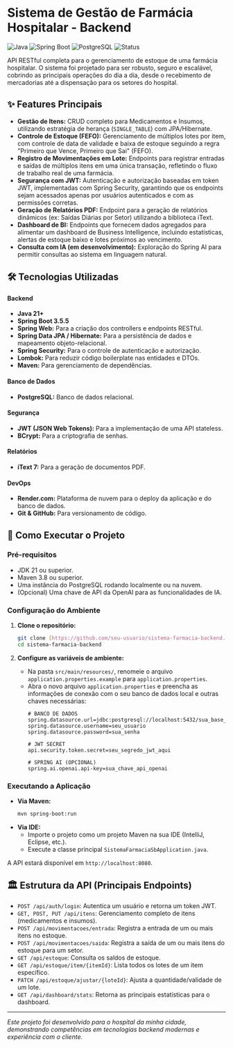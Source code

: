 #  Sistema de Gestão de Farmácia Hospitalar - Backend

![Java](https://img.shields.io/badge/Java-21%2B-ED8B00?style=for-the-badge&logo=openjdk&logoColor=white)
![Spring Boot](https://img.shields.io/badge/Spring_Boot-3.5.5-6DB33F?style=for-the-badge&logo=spring&logoColor=white)
![PostgreSQL](https://img.shields.io/badge/PostgreSQL-17-4169E1?style=for-the-badge&logo=postgresql&logoColor=white)
![Status](https://img.shields.io/badge/Status-Em%20Desenvolvimento-yellow?style=for-the-badge)

API RESTful completa para o gerenciamento de estoque de uma farmácia hospitalar. O sistema foi projetado para ser robusto, seguro e escalável, cobrindo as principais operações do dia a dia, desde o recebimento de mercadorias até a dispensação para os setores do hospital.

## ✨ Features Principais

-   **Gestão de Itens:** CRUD completo para Medicamentos e Insumos, utilizando estratégia de herança (`SINGLE_TABLE`) com JPA/Hibernate.
-   **Controle de Estoque (FEFO):** Gerenciamento de múltiplos lotes por item, com controle de data de validade e baixa de estoque seguindo a regra "Primeiro que Vence, Primeiro que Sai" (FEFO).
-   **Registro de Movimentações em Lote:** Endpoints para registrar entradas e saídas de múltiplos itens em uma única transação, refletindo o fluxo de trabalho real de uma farmácia.
-   **Segurança com JWT:** Autenticação e autorização baseadas em token JWT, implementadas com Spring Security, garantindo que os endpoints sejam acessados apenas por usuários autenticados e com as permissões corretas.
-   **Geração de Relatórios PDF:** Endpoint para a geração de relatórios dinâmicos (ex: Saídas Diárias por Setor) utilizando a biblioteca iText.
-   **Dashboard de BI:** Endpoints que fornecem dados agregados para alimentar um dashboard de Business Intelligence, incluindo estatísticas, alertas de estoque baixo e lotes próximos ao vencimento.
-   **Consulta com IA (em desenvolvimento):** Exploração do Spring AI para permitir consultas ao sistema em linguagem natural.

## 🛠️ Tecnologias Utilizadas

#### **Backend**
* **Java 21+**
* **Spring Boot 3.5.5**
* **Spring Web:** Para a criação dos controllers e endpoints RESTful.
* **Spring Data JPA / Hibernate:** Para a persistência de dados e mapeamento objeto-relacional.
* **Spring Security:** Para o controle de autenticação e autorização.
* **Lombok:** Para reduzir código boilerplate nas entidades e DTOs.
* **Maven:** Para gerenciamento de dependências.

#### **Banco de Dados**
* **PostgreSQL:** Banco de dados relacional.

#### **Segurança**
* **JWT (JSON Web Tokens):** Para a implementação de uma API stateless.
* **BCrypt:** Para a criptografia de senhas.

#### **Relatórios**
* **iText 7:** Para a geração de documentos PDF.

#### **DevOps**
* **Render.com:** Plataforma de nuvem para o deploy da aplicação e do banco de dados.
* **Git & GitHub:** Para versionamento de código.

## 🚀 Como Executar o Projeto

### Pré-requisitos
-   JDK 21 ou superior.
-   Maven 3.8 ou superior.
-   Uma instância do PostgreSQL rodando localmente ou na nuvem.
-   (Opcional) Uma chave de API da OpenAI para as funcionalidades de IA.

### Configuração do Ambiente
1.  **Clone o repositório:**
    ```bash
    git clone [https://github.com/seu-usuario/sistema-farmacia-backend.git](https://github.com/seu-usuario/sistema-farmacia-backend.git)
    cd sistema-farmacia-backend
    ```

2.  **Configure as variáveis de ambiente:**
    * Na pasta `src/main/resources/`, renomeie o arquivo `application.properties.example` para `application.properties`.
    * Abra o novo arquivo `application.properties` e preencha as informações de conexão com o seu banco de dados local e outras chaves necessárias:
        ```properties
        # BANCO DE DADOS
        spring.datasource.url=jdbc:postgresql://localhost:5432/sua_base_de_dados
        spring.datasource.username=seu_usuario
        spring.datasource.password=sua_senha

        # JWT SECRET
        api.security.token.secret=seu_segredo_jwt_aqui

        # SPRING AI (OPCIONAL)
        spring.ai.openai.api-key=sua_chave_api_openai
        ```

### Executando a Aplicação
-   **Via Maven:**
    ```bash
    mvn spring-boot:run
    ```
-   **Via IDE:**
    * Importe o projeto como um projeto Maven na sua IDE (IntelliJ, Eclipse, etc.).
    * Execute a classe principal `SistemaFarmaciaSbApplication.java`.

A API estará disponível em `http://localhost:8080`.

## 🏛️ Estrutura da API (Principais Endpoints)

-   `POST /api/auth/login`: Autentica um usuário e retorna um token JWT.
-   `GET, POST, PUT /api/itens`: Gerenciamento completo de itens (medicamentos e insumos).
-   `POST /api/movimentacoes/entrada`: Registra a entrada de um ou mais itens no estoque.
-   `POST /api/movimentacoes/saida`: Registra a saída de um ou mais itens do estoque para um setor.
-   `GET /api/estoque`: Consulta os saldos de estoque.
-   `GET /api/estoque/item/{itemId}`: Lista todos os lotes de um item específico.
-   `PATCH /api/estoque/ajustar/{loteId}`: Ajusta a quantidade/validade de um lote.
-   `GET /api/dashboard/stats`: Retorna as principais estatísticas para o dashboard.

---
_Este projeto foi desenvolvido para o hospital da minha cidade, demonstrando competências em tecnologias backend modernas e experiência com o cliente._
